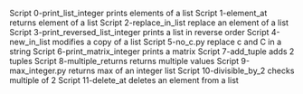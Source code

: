 Script 0-print_list_integer prints elements of a list
Script 1-element_at returns element of a list
Script 2-replace_in_list replace an element of a list
Script 3-print_reversed_list_integer prints a list in reverse order
Script 4-new_in_list modifies a copy of a list
Script 5-no_c.py replace c and C in a string
Script 6-print_matrix_integer prints a matrix
Script 7-add_tuple adds 2 tuples
Script 8-multiple_returns returns multiple values
Script 9-max_integer.py returns max of an integer list
Script 10-divisible_by_2 checks multiple of 2
Script 11-delete_at deletes an element from a list
